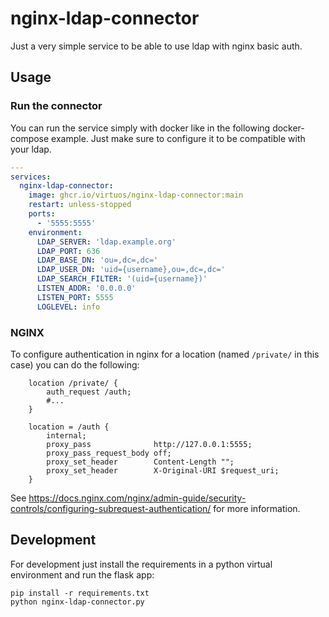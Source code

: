# nginx-ldap-connector

Just a very simple service to be able to use ldap with nginx basic auth.

## Usage

### Run the connector

You can run the service simply with docker like in the following docker-compose example.
Just make sure to configure it to be compatible with your ldap.

```yml
---
services:
  nginx-ldap-connector:
    image: ghcr.io/virtuos/nginx-ldap-connector:main
    restart: unless-stopped
    ports:
      - '5555:5555'
    environment:
      LDAP_SERVER: 'ldap.example.org'
      LDAP_PORT: 636
      LDAP_BASE_DN: 'ou=,dc=,dc='
      LDAP_USER_DN: 'uid={username},ou=,dc=,dc='
      LDAP_SEARCH_FILTER: '(uid={username})'
      LISTEN_ADDR: '0.0.0.0'
      LISTEN_PORT: 5555
      LOGLEVEL: info
```

### NGINX

To configure authentication in nginx for a location (named `/private/` in this case)
you can do the following:

```
    location /private/ {
        auth_request /auth;
        #...
    }

    location = /auth {
        internal;
        proxy_pass              http://127.0.0.1:5555;
        proxy_pass_request_body off;
        proxy_set_header        Content-Length "";
        proxy_set_header        X-Original-URI $request_uri;
    }
```

See https://docs.nginx.com/nginx/admin-guide/security-controls/configuring-subrequest-authentication/
for more information.

## Development

For development just install the requirements in a python virtual environment
and run the flask app:

```
pip install -r requirements.txt
python nginx-ldap-connector.py
```
